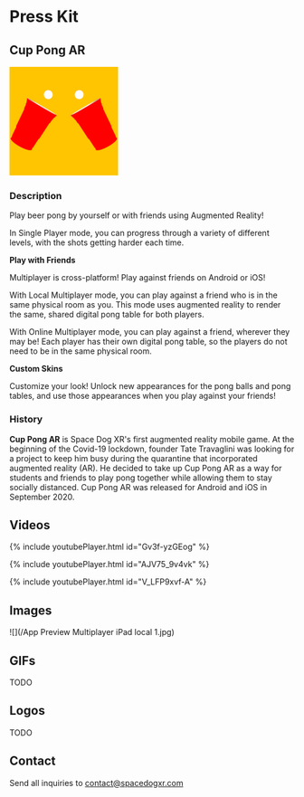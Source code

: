# Press Kit

## Cup Pong AR

![](/192_192_cup_pong_logo.png)

### Description

Play beer pong by yourself or with friends using Augmented Reality!

In Single Player mode, you can progress through a variety of different levels, with the shots getting harder each time. 

<b>Play with Friends</b>


Multiplayer is cross-platform! Play against friends on Android or iOS!

With Local Multiplayer mode, you can play against a friend who is in the same physical room as you. This mode uses augmented reality to render the same, shared digital pong table for both players.

With Online Multiplayer mode, you can play against a friend, wherever they may be! Each player has their own digital pong table, so the players do not need to be in the same physical room.

<b> Custom Skins </b>

Customize your look! Unlock new appearances for the pong balls and pong tables, and use those appearances when you play against your friends!


### History

<b>Cup Pong AR</b> is Space Dog XR's first augmented reality mobile game. At the beginning of the Covid-19 lockdown, founder Tate Travaglini was looking for a project to keep him busy during the quarantine that incorporated augmented reality (AR). He decided to take up Cup Pong AR as a way for students and friends to play pong together while allowing them to stay socially distanced. Cup Pong AR was released for Android and iOS in September 2020. 


## Videos

{% include youtubePlayer.html id="Gv3f-yzGEog" %}

{% include youtubePlayer.html id="AJV75_9v4vk" %}

{% include youtubePlayer.html id="V_LFP9xvf-A" %}

## Images
![](/App Preview Multiplayer iPad local 1.jpg)

## GIFs
TODO

## Logos
TODO

## Contact
Send all inquiries to [contact@spacedogxr.com](mailto:contact@spacedogxr.com)
